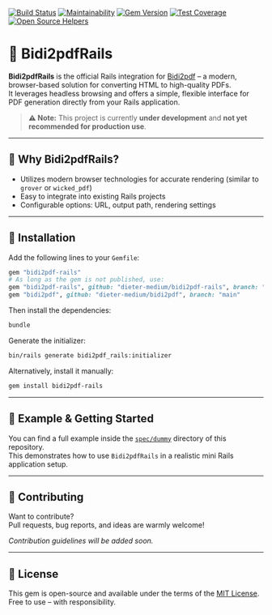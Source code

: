 [![Build Status](https://github.com/dieter-medium/bidi2pdf-rails/actions/workflows/ruby.yml/badge.svg)](https://github.com/dieter-medium/bidi2pdf-rails/blob/main/.github/workflows/ruby.yml)
[![Maintainability](https://api.codeclimate.com/v1/badges/6425d9893aa3a9ca243e/maintainability)](https://codeclimate.com/github/dieter-medium/bidi2pdf-rails/maintainability)
[![Gem Version](https://badge.fury.io/rb/bidi2pdf-rails.svg)](https://badge.fury.io/rb/bidi2pdf-rails)
[![Test Coverage](https://api.codeclimate.com/v1/badges/6425d9893aa3a9ca243e/test_coverage)](https://codeclimate.com/github/dieter-medium/bidi2pdf-rails/test_coverage)
[![Open Source Helpers](https://www.codetriage.com/dieter-medium/bidi2pdf-rails/badges/users.svg)](https://www.codetriage.com/dieter-medium/bidi2pdf-rails)


# 📄 Bidi2pdfRails

**Bidi2pdfRails** is the official Rails integration for [Bidi2pdf](https://github.com/dieter-medium/bidi2pdf) – a modern, browser-based solution for converting HTML to high-quality PDFs.  
It leverages headless browsing and offers a simple, flexible interface for PDF generation directly from your Rails application.

> **⚠️ Note:** This project is currently **under development** and **not yet recommended for production use**.

---

## 🚀 Why Bidi2pdfRails?

- Utilizes modern browser technologies for accurate rendering (similar to `grover` or `wicked_pdf`)
- Easy to integrate into existing Rails projects
- Configurable options: URL, output path, rendering settings

---

## 🔧 Installation

Add the following lines to your `Gemfile`:

```ruby
gem "bidi2pdf-rails"
# As long as the gem is not published, use:
gem "bidi2pdf-rails", github: "dieter-medium/bidi2pdf-rails", branch: "main"
gem "bidi2pdf", github: "dieter-medium/bidi2pdf", branch: "main"
```

Then install the dependencies:

```bash
bundle
```

Generate the initializer:

```bash
bin/rails generate bidi2pdf_rails:initializer
```

Alternatively, install it manually:

```bash
gem install bidi2pdf-rails
```

---

## 🧪 Example & Getting Started

You can find a full example inside the [`spec/dummy`](spec/dummy) directory of this repository.  
This demonstrates how to use `Bidi2pdfRails` in a realistic mini Rails application setup.

---

## 🙌 Contributing

Want to contribute?  
Pull requests, bug reports, and ideas are warmly welcome!

*Contribution guidelines will be added soon.*

---

## 📄 License

This gem is open-source and available under the terms of the [MIT License](https://opensource.org/licenses/MIT).  
Free to use – with responsibility.
